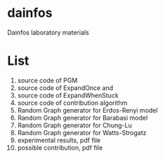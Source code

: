 # dainfos
Dainfos laboratory materials

# List
1. source code of PGM
2. source code of ExpandOnce and 
3. source code of ExpandWhenStuck
4. source code of contribution algorithm
5. Random Graph generator for Erdos-Renyi model
6. Random Graph generator for Barabasi model
7. Random Graph generator for Chung-Lu
8. Random Graph generator for Watts-Strogatz
9. experimental results, pdf file
10. possible contribution, pdf file